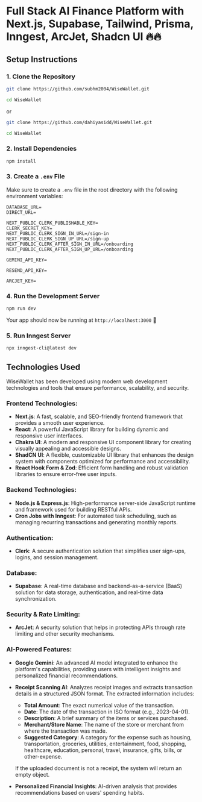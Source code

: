 # Full Stack AI Finance Platform with Next.js, Supabase, Tailwind, Prisma, Inngest, ArcJet, Shadcn UI  🔥🔥

## Setup Instructions

### 1. Clone the Repository
```sh
git clone https://github.com/subhm2004/WiseWallet.git

cd WiseWallet
```
or 
```sh
git clone https://github.com/dahiyasidd/WiseWallet.git

cd WiseWallet
```

### 2. Install Dependencies
```sh
npm install
```

### 3. Create a `.env` File
Make sure to create a `.env` file in the root directory with the following environment variables:

```
DATABASE_URL=
DIRECT_URL=

NEXT_PUBLIC_CLERK_PUBLISHABLE_KEY=
CLERK_SECRET_KEY=
NEXT_PUBLIC_CLERK_SIGN_IN_URL=/sign-in
NEXT_PUBLIC_CLERK_SIGN_UP_URL=/sign-up
NEXT_PUBLIC_CLERK_AFTER_SIGN_IN_URL=/onboarding
NEXT_PUBLIC_CLERK_AFTER_SIGN_UP_URL=/onboarding

GEMINI_API_KEY=

RESEND_API_KEY=

ARCJET_KEY=
```

### 4. Run the Development Server
```sh
npm run dev
```

Your app should now be running at `http://localhost:3000` 🚀

### 5. Run Inngest Server
```sh
npx inngest-cli@latest dev
```

## Technologies Used
WiseWallet has been developed using modern web development technologies and tools that ensure performance, scalability, and security.

### Frontend Technologies:
- **Next.js**: A fast, scalable, and SEO-friendly frontend framework that provides a smooth user experience.
- **React**: A powerful JavaScript library for building dynamic and responsive user interfaces.
- **Chakra UI**: A modern and responsive UI component library for creating visually appealing and accessible designs.
- **ShadCN UI**: A flexible, customizable UI library that enhances the design system with components optimized for performance and accessibility.
- **React Hook Form & Zod**: Efficient form handling and robust validation libraries to ensure error-free user inputs.

### Backend Technologies:
- **Node.js & Express.js**: High-performance server-side JavaScript runtime and framework used for building RESTful APIs.
- **Cron Jobs with Inngest**: For automated task scheduling, such as managing recurring transactions and generating monthly reports.

### Authentication:
- **Clerk**: A secure authentication solution that simplifies user sign-ups, logins, and session management.

### Database:
- **Supabase**: A real-time database and backend-as-a-service (BaaS) solution for data storage, authentication, and real-time data synchronization.

### Security & Rate Limiting:
- **ArcJet**: A security solution that helps in protecting APIs through rate limiting and other security mechanisms.

### AI-Powered Features:
- **Google Gemini**: An advanced AI model integrated to enhance the platform's capabilities, providing users with intelligent insights and personalized financial recommendations.
- **Receipt Scanning AI**: Analyzes receipt images and extracts transaction details in a structured JSON format. The extracted information includes:
  - **Total Amount**: The exact numerical value of the transaction.
  - **Date**: The date of the transaction in ISO format (e.g., 2023-04-01).
  - **Description**: A brief summary of the items or services purchased.
  - **Merchant/Store Name**: The name of the store or merchant from where the transaction was made.
  - **Suggested Category**: A category for the expense such as housing, transportation, groceries, utilities, entertainment, food, shopping, healthcare, education, personal, travel, insurance, gifts, bills, or other-expense.
  
  If the uploaded document is not a receipt, the system will return an empty object.
- **Personalized Financial Insights**: AI-driven analysis that provides recommendations based on users' spending habits.

